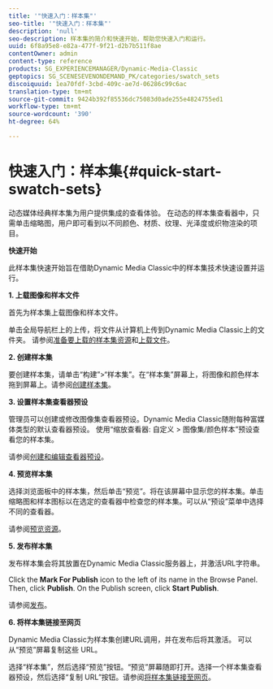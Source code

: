 ```yaml
---
title: '"快速入门：样本集"'
seo-title: '"快速入门：样本集"'
description: 'null'
seo-description: 样本集的简介和快速开始，帮助您快速入门和运行。
uuid: 6f8a95e8-e82a-477f-9f21-d2b7b511f8ae
contentOwner: admin
content-type: reference
products: SG_EXPERIENCEMANAGER/Dynamic-Media-Classic
geptopics: SG_SCENESEVENONDEMAND_PK/categories/swatch_sets
discoiquuid: 1ea70fdf-3cbd-409c-ae7d-06286c99c6ac
translation-type: tm+mt
source-git-commit: 9424b392f85536dc75083d0ade255e4824755ed1
workflow-type: tm+mt
source-wordcount: '390'
ht-degree: 64%

---
```



# 快速入门：样本集{#quick-start-swatch-sets}

动态媒体经典样本集为用户提供集成的查看体验。 在动态的样本集查看器中，只需单击缩略图，用户即可看到以不同颜色、材质、纹理、光泽度或织物渲染的项目。

**快速开始**

此样本集快速开始旨在借助Dynamic Media Classic中的样本集技术快速设置并运行。

**1. 上载图像和样本文件**

首先为样本集上载图像和样本文件。

单击全局导航栏上的上传，将文件从计算机上传到Dynamic Media Classic上的文件夹。 请参阅[准备要上载的样本集资源](preparing-swatch-set-assets-upload.md#preparing-swatch-set-assets-for-upload)和[上载文件](uploading-files.md#uploading-your-files)。

**2. 创建样本集**

要创建样本集，请单击“构建”>“样本集”。在“样本集”屏幕上，将图像和颜色样本拖到屏幕上。请参阅[创建样本集](creating-swatch-set.md#creating-a-swatch-set)。

**3. 设置样本集查看器预设**

管理员可以创建或修改图像集查看器预设。Dynamic Media Classic随附每种富媒体类型的默认查看器预设。 使用“缩放查看器: 自定义 > 图像集/颜色样本”预设查看您的样本集。

请参阅[创建和编辑查看器预设](application-setup.md#adding-and-editing-viewer-presets)。

**4. 预览样本集**

选择浏览面板中的样本集，然后单击“预览”。将在该屏幕中显示您的样本集。单击缩略图和样本图标以在选定的查看器中检查您的样本集。可以从“预设”菜单中选择不同的查看器。

请参阅[预览资源](previewing-asset.md#previewing-an-asset)。

**5. 发布样本集**

发布样本集会将其放置在Dynamic Media Classic服务器上，并激活URL字符串。

Click the **Mark For Publish** icon to the left of its name in the Browse Panel. Then, click **Publish**. On the Publish screen, click **Start Publish**.

请参阅[发布](publishing-files.md#publishing-files)。

**6. 将样本集链接至网页**

Dynamic Media Classic为样本集创建URL调用，并在发布后将其激活。 可以从“预览”屏幕复制这些 URL。

选择“样本集”，然后选择“预览”按钮。“预览”屏幕随即打开。选择一个样本集查看器预设，然后选择“复制 URL”按钮。请参阅[将样本集链接至网页](linking-swatch-set-web-page.md#linking-a-swatch-set-to-a-web-page)。
